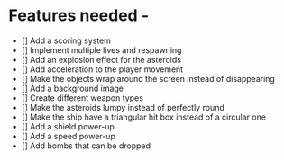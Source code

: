# Features needed -

- [] Add a scoring system 
- [] Implement multiple lives and respawning
- [] Add an explosion effect for the asteroids
- [] Add acceleration to the player movement
- [] Make the objects wrap around the screen instead of disappearing
- [] Add a background image
- [] Create different weapon types
- [] Make the asteroids lumpy instead of perfectly round
- [] Make the ship have a triangular hit box instead of a circular one
- [] Add a shield power-up
- [] Add a speed power-up
- [] Add bombs that can be dropped
